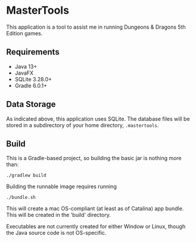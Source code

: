 # MasterTools

This application is a tool to assist me in running
Dungeons & Dragons 5th Edition games.

## Requirements
* Java 13+
* JavaFX
* SQLite 3.28.0+
* Gradle 6.0.1+

## Data Storage
As indicated above, this application uses SQLite.  The
database files will be stored in a subdirectory of
your home directory, `.mastertools`.

## Build
This is a Gradle-based project, so building the basic
jar is nothing more than:
```
./gradlew build
```

Building the runnable image requires running
```
./bundle.sh
```

This will create a mac OS-compliant (at least as of Catalina)
app bundle.  This will be created in the 'build' directory.

Executables are not currently created for either Window or
Linux, though the Java source code is not OS-specific.
